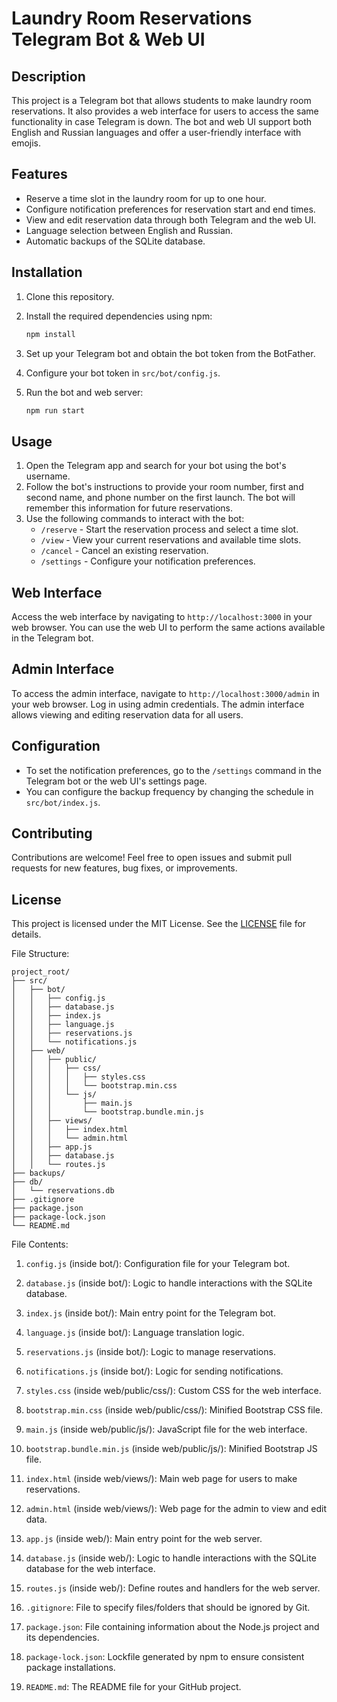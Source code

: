 # Laundry Room Reservations Telegram Bot & Web UI

## Description

This project is a Telegram bot that allows students to make laundry room reservations. It also provides a web interface for users to access the same functionality in case Telegram is down. The bot and web UI support both English and Russian languages and offer a user-friendly interface with emojis.

## Features

- Reserve a time slot in the laundry room for up to one hour.
- Configure notification preferences for reservation start and end times.
- View and edit reservation data through both Telegram and the web UI.
- Language selection between English and Russian.
- Automatic backups of the SQLite database.

## Installation

1. Clone this repository.
2. Install the required dependencies using npm:

   ```bash
   npm install
   ```

3. Set up your Telegram bot and obtain the bot token from the BotFather.
4. Configure your bot token in `src/bot/config.js`.
5. Run the bot and web server:

   ```bash
   npm run start
   ```

## Usage

1. Open the Telegram app and search for your bot using the bot's username.
2. Follow the bot's instructions to provide your room number, first and second name, and phone number on the first launch. The bot will remember this information for future reservations.
3. Use the following commands to interact with the bot:
   - `/reserve` - Start the reservation process and select a time slot.
   - `/view` - View your current reservations and available time slots.
   - `/cancel` - Cancel an existing reservation.
   - `/settings` - Configure your notification preferences.

## Web Interface

Access the web interface by navigating to `http://localhost:3000` in your web browser. You can use the web UI to perform the same actions available in the Telegram bot.

## Admin Interface

To access the admin interface, navigate to `http://localhost:3000/admin` in your web browser. Log in using admin credentials. The admin interface allows viewing and editing reservation data for all users.

## Configuration

- To set the notification preferences, go to the `/settings` command in the Telegram bot or the web UI's settings page.
- You can configure the backup frequency by changing the schedule in `src/bot/index.js`.

## Contributing

Contributions are welcome! Feel free to open issues and submit pull requests for new features, bug fixes, or improvements.

## License

This project is licensed under the MIT License. See the [LICENSE](LICENSE) file for details.

File Structure:

```
project_root/
├── src/
│   ├── bot/
│   │   ├── config.js
│   │   ├── database.js
│   │   ├── index.js
│   │   ├── language.js
│   │   ├── reservations.js
│   │   └── notifications.js
│   ├── web/
│   │   ├── public/
│   │   │   ├── css/
│   │   │   │   ├── styles.css
│   │   │   │   └── bootstrap.min.css
│   │   │   └── js/
│   │   │       ├── main.js
│   │   │       └── bootstrap.bundle.min.js
│   │   ├── views/
│   │   │   ├── index.html
│   │   │   └── admin.html
│   │   ├── app.js
│   │   ├── database.js
│   │   └── routes.js
├── backups/
├── db/
│   └── reservations.db
├── .gitignore
├── package.json
├── package-lock.json
└── README.md
```

File Contents:

1. `config.js` (inside bot/): Configuration file for your Telegram bot.

2. `database.js` (inside bot/): Logic to handle interactions with the SQLite database.

3. `index.js` (inside bot/): Main entry point for the Telegram bot.

4. `language.js` (inside bot/): Language translation logic.

5. `reservations.js` (inside bot/): Logic to manage reservations.

6. `notifications.js` (inside bot/): Logic for sending notifications.

7. `styles.css` (inside web/public/css/): Custom CSS for the web interface.

8. `bootstrap.min.css` (inside web/public/css/): Minified Bootstrap CSS file.

9. `main.js` (inside web/public/js/): JavaScript file for the web interface.

10. `bootstrap.bundle.min.js` (inside web/public/js/): Minified Bootstrap JS file.

11. `index.html` (inside web/views/): Main web page for users to make reservations.

12. `admin.html` (inside web/views/): Web page for the admin to view and edit data.

13. `app.js` (inside web/): Main entry point for the web server.

14. `database.js` (inside web/): Logic to handle interactions with the SQLite database for the web interface.

15. `routes.js` (inside web/): Define routes and handlers for the web server.

16. `.gitignore`: File to specify files/folders that should be ignored by Git.

17. `package.json`: File containing information about the Node.js project and its dependencies.

18. `package-lock.json`: Lockfile generated by npm to ensure consistent package installations.

19. `README.md`: The README file for your GitHub project.
